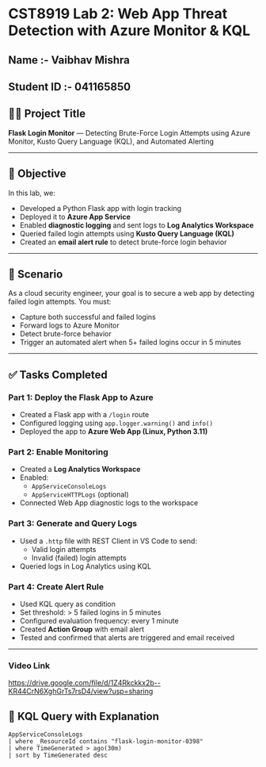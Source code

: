# CST8919 Lab 2: Web App Threat Detection with Azure Monitor & KQL
## Name :- Vaibhav Mishra
## Student ID :- 041165850
## 👨‍💻 Project Title
**Flask Login Monitor** — Detecting Brute-Force Login Attempts using Azure Monitor, Kusto Query Language (KQL), and Automated Alerting

---

## 🎯 Objective

In this lab, we:
- Developed a Python Flask app with login tracking
- Deployed it to **Azure App Service**
- Enabled **diagnostic logging** and sent logs to **Log Analytics Workspace**
- Queried failed login attempts using **Kusto Query Language (KQL)**
- Created an **email alert rule** to detect brute-force login behavior

---

## 🔧 Scenario

As a cloud security engineer, your goal is to secure a web app by detecting failed login attempts. You must:
- Capture both successful and failed logins
- Forward logs to Azure Monitor
- Detect brute-force behavior
- Trigger an automated alert when 5+ failed logins occur in 5 minutes

---

## ✅ Tasks Completed

### Part 1: Deploy the Flask App to Azure
- Created a Flask app with a `/login` route
- Configured logging using `app.logger.warning()` and `info()`
- Deployed the app to **Azure Web App (Linux, Python 3.11)**

### Part 2: Enable Monitoring
- Created a **Log Analytics Workspace**
- Enabled:
  - `AppServiceConsoleLogs`
  - `AppServiceHTTPLogs` (optional)
- Connected Web App diagnostic logs to the workspace

### Part 3: Generate and Query Logs
- Used a `.http` file with REST Client in VS Code to send:
  - Valid login attempts
  - Invalid (failed) login attempts
- Queried logs in Log Analytics using KQL

### Part 4: Create Alert Rule
- Used KQL query as condition
- Set threshold: > 5 failed logins in 5 minutes
- Configured evaluation frequency: every 1 minute
- Created **Action Group** with email alert
- Tested and confirmed that alerts are triggered and email received

---

### Video Link
https://drive.google.com/file/d/1Z4Rkckkx2b--KR44CrN6XghGrTs7rsD4/view?usp=sharing

## 🔎 KQL Query with Explanation

```kusto
AppServiceConsoleLogs
| where _ResourceId contains "flask-login-monitor-0398"
| where TimeGenerated > ago(30m)
| sort by TimeGenerated desc



